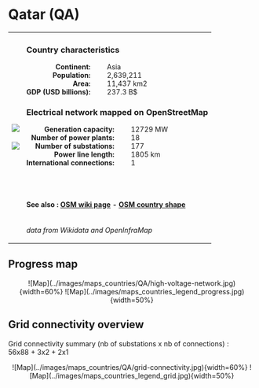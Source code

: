 # Qatar (QA)

<table width="90%">
<tr>
<td>
<img src="http://commons.wikimedia.org/wiki/Special:FilePath/Flag%20of%20Qatar.svg" width="250">
<br><br>
<img src="http://commons.wikimedia.org/wiki/Special:FilePath/QAT%20orthographic.svg" width="250"></td>
<td>
<h3>Country characteristics</h3>
<div style="display: inline-block;text-align:right;margin-right:30px;font-weight: bold;">
Continent:<br>Population:<br>Area:<br>GDP (USD billions):
</div>
<div style="display: inline-block;">
Asia<br>2,639,211<br>11,437 km2<br>237.3 B$
</div>
<h3>Electrical network mapped on OpenStreetMap</h3>
<div style="display: inline-block;text-align:right;margin-right:30px;font-weight: bold;">Generation capacity:<br>
Number of power plants:<br>
Number of substations:<br>
Power line length:<br>
International connections:<br>
</div>
<div style="display: inline-block;">12729 MW<br>
18<br>
177<br>
1805 km<br>
1<br>
</div>

<br><br><h4>See also :
<a href="https://wiki.openstreetmap.org/wiki/Power_networks/Qatar" target="_blank">OSM wiki page</a> -
<a href="https://openstreetmap.org/relation/305095" target="_blank">OSM country shape</a>
</h4>

<br><i>data from Wikidata and OpenInfraMap</i>
</td>
</tr>
</table>


## Progress map

<center>
![Map](../images/maps_countries/QA/high-voltage-network.jpg){width=60%}
![Map](../images/maps_countries_legend_progress.jpg){width=50%}
</center>



## Grid connectivity overview

Grid connectivity summary (nb of substations x nb of connections) :<br>56x88 + 3x2 + 2x1

<center>
![Map](../images/maps_countries/QA/grid-connectivity.jpg){width=60%}
![Map](../images/maps_countries_legend_grid.jpg){width=50%}
</center>

